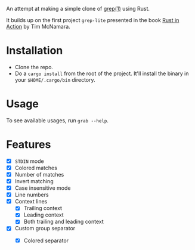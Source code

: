 An attempt at making a simple clone of [grep(1)](https://www.man7.org/linux/man-pages/man1/grep.1.html) using Rust.

It builds up on the first project `grep-lite` presented in the book [Rust in Action](https://www.manning.com/books/rust-in-action) by Tim McNamara.

# Installation
* Clone the repo.
* Do a `cargo install` from the root of the project. It'll install the binary in your `$HOME/.cargo/bin` directory.

# Usage
To see available usages, run `grab --help`.

# Features
 - [x] `STDIN` mode
 - [x] Colored matches
 - [x] Number of matches
 - [x] Invert matching
 - [x] Case insensitive mode
 - [x] Line numbers
 - [x] Context lines
	 - [x] Trailing context
	 - [x] Leading context
	 - [x] Both trailing and leading context
- [x]  Custom group separator
	- [x] Colored separator

